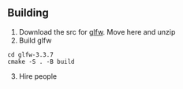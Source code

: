 ## Building

1. Download the src for [glfw](https://www.glfw.org/download.html). Move here and unzip
2.  Build glfw 

```
cd glfw-3.3.7
cmake -S . -B build
```
3. Hire people